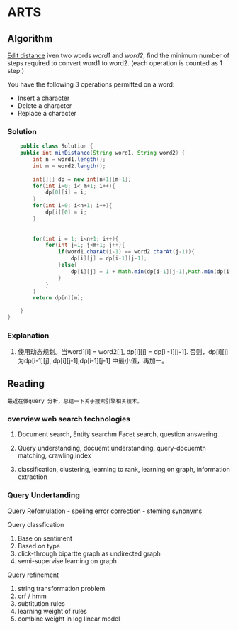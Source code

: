 ﻿


# ARTS
## Algorithm
[Edit distance](https://www.lintcode.com/problem/edit-distance/description)
iven two words  _word1_  and  _word2_, find the minimum number of steps required to convert word1 to word2. (each operation is counted as 1 step.)

You have the following 3 operations permitted on a word:

-   Insert a character
-   Delete a character
-   Replace a character

### Solution
```java
	public class Solution {
    public int minDistance(String word1, String word2) {
        int n = word1.length();
        int m = word2.length();
        
        int[][] dp = new int[n+1][m+1];
        for(int i=0; i< m+1; i++){
            dp[0][i] = i; 
        }
        for(int i=0; i<n+1; i++){
            dp[i][0] = i;
        }
        
        
        for(int i = 1; i<n+1; i++){
            for(int j=1; j<m+1; j++){
                if(word1.charAt(i-1) == word2.charAt(j-1)){
                    dp[i][j] = dp[i-1][j-1];
                }else{
                    dp[i][j] = 1 + Math.min(dp[i-1][j-1],Math.min(dp[i-1][j],dp[i][j-1]));
                }
            }
        }
        return dp[n][m];

    }
}
```
### Explanation
1. 使用动态规划。当word1[i] = word2[j], dp[i][j] = dp[i -1][j-1]. 否则，dp[i][j] 为dp[i-1][j], dp[i][j-1],dp[i-1][j-1] 中最小值，再加一。


## Reading
	最近在做query 分析，总结一下关于搜索引擎相关技术。
### overview web search technologies
1. Document search, Entity searchm Facet search, question answering
2. Query understanding, docuemt understanding, query-docuemtn matching, crawling,index

3.  classification, clustering,  learning to rank,  learning on graph, information extraction 


### Query Undertanding
Query Refomulation
	- speling error correction
	- steming synonyms

Query classfication
1. Base on sentiment
2. Based on type
3. click-through bipartte graph as undirected graph
4. semi-supervise learning on graph

Query refinement
1. string transformation problem
2. crf / hmm
3.   subtitution rules
4. learning weight of rules 
5.  combine weight in log linear model
